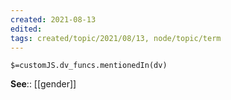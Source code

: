 ```yaml
---
created: 2021-08-13
edited: 
tags: created/topic/2021/08/13, node/topic/term
---
```

`$=customJS.dv_funcs.mentionedIn(dv)`





**See**:: [[gender]]